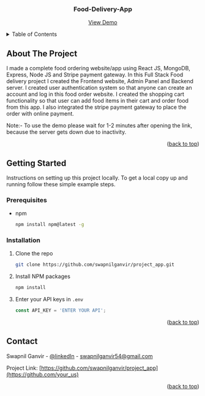 <div align="center">
  <h3 align="center">Food-Delivery-App</h3>
  <p align="center">
    <a href="https://food-del-frontend-nztl.onrender.com">View Demo</a>
  </p>
</div>


<!-- TABLE OF CONTENTS -->
<details>
  <summary>Table of Contents</summary>
  <ol>
    <li>
      <a href="#about-the-project">About The Project</a>
    </li>
    <li>
      <a href="#Getting Started">Getting Started</a>
      <ul>
        <li><a href="#prerequisites">Prerequisites</a></li>
        <li><a href="#installation">Installation</a></li>
      </ul>
    </li>
    <li><a href="#contact">Contact</a></li>
    <li><a href="#acknowledgments">Acknowledgments</a></li>
  </ol>
</details>



<!-- ABOUT THE PROJECT -->
## About The Project

I made a complete food ordering website/app using React JS, MongoDB, Express, Node JS and Stripe payment gateway. In this Full Stack Food delivery project I created the Frontend website, Admin Panel and Backend server.
I created user authentication system so that anyone can create an account and log in this food order website.
I created the shopping cart functionality so that user can add food items in their cart and order food from this app. I also integrated the stripe payment gateway to place the order with online payment. 

Note:- To use the demo please wait for 1-2 minutes after opening the link, because the server gets down due to inactivity.

<p align="right">(<a href="#readme-top">back to top</a>)</p>


<!-- GETTING STARTED -->
## Getting Started

Instructions on setting up this project locally.
To get a local copy up and running follow these simple example steps.

### Prerequisites

* npm
  ```sh
  npm install npm@latest -g
  ```

### Installation

1. Clone the repo
   ```sh
   git clone https://github.com/swapnilganvir/project_app.git
   ```
2. Install NPM packages
   ```sh
   npm install
   ```
3. Enter your API keys in `.env`
   ```js
   const API_KEY = 'ENTER YOUR API';
   ```

<p align="right">(<a href="#readme-top">back to top</a>)</p>


<!-- CONTACT -->
## Contact

Swapnil Ganvir  - [@linkedIn](https://www.linkedin.com/in/swapnilganvir) - swapnilganvir54@gmail.com

Project Link: [https://github.com/swapnilganvir/project_app](https://github.com/your_us)

<p align="right">(<a href="#readme-top">back to top</a>)</p>
